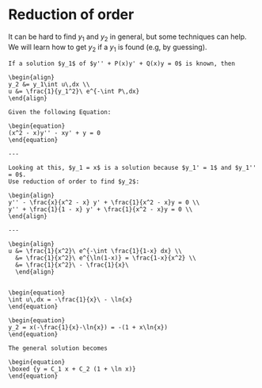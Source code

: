 # Reduction of order

It can be hard to find $y_1$ and $y_2$ in general, but some techniques can help.
We will learn how to get $y_2$ if a $y_1$ is found (e.g, by guessing).

```{topic} Reduction of Order
If a solution $y_1$ of $y'' + P(x)y' + Q(x)y = 0$ is known, then

\begin{align}
y_2 &= y_1\int u\,dx \\
u &= \frac{1}{y_1^2}\ e^{-\int P\,dx}
\end{align}
```

````{example} Reduction of Order
Given the following Equation:

\begin{equation}
(x^2 - x)y'' - xy' + y = 0
\end{equation}

---

Looking at this, $y_1 = x$ is a solution because $y_1' = 1$ and $y_1'' = 0$.
Use reduction of order to find $y_2$:

\begin{align}
y'' - \frac{x}{x^2 - x} y' + \frac{1}{x^2 - x}y = 0 \\
y'' + \frac{1}{1 - x} y' + \frac{1}{x^2 - x}y = 0 \\
\end{align}

---

\begin{align}
u &= \frac{1}{x^2}\ e^{-\int \frac{1}{1-x} dx} \\
  &= \frac{1}{x^2}\ e^{\ln(1-x)} = \frac{1-x}{x^2} \\
  &= \frac{1}{x^2}\ - \frac{1}{x}\
  \end{align}


\begin{equation}
\int u\,dx = -\frac{1}{x}\ - \ln{x}
\end{equation}

\begin{equation}
y_2 = x(-\frac{1}{x}-\ln{x}) = -(1 + x\ln{x})
\end{equation}

The general solution becomes

\begin{equation}
\boxed {y = C_1 x + C_2 (1 + \ln x)}
\end{equation}
````
